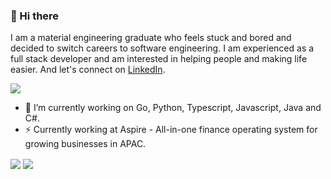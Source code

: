 ### 👋 Hi there

I am a material engineering graduate who feels stuck and bored and decided to switch careers to software engineering. I am experienced as a full stack developer and am interested in helping people and making life easier. And let's connect on [LinkedIn](https://linkedin.com/in/idoyudha/).

![](https://komarev.com/ghpvc/?username=idoyudha)

- 🔭 I’m currently working on Go, Python, Typescript, Javascript, Java and C#.
- ⚡ Currently working at Aspire - All-in-one finance operating system for growing businesses in APAC.

<img align="center" src="https://github-readme-stats.vercel.app/api/top-langs/?username=idoyudha&theme=radical&langs_count=5" />
<img align="center" src="https://github-readme-stats.vercel.app/api?username=idoyudha&theme=radical&line_height=27&rank_icon=github" />
<!--
**idoyudha/idoyudha** is a ✨ _special_ ✨ repository because its `README.md` (this file) appears on your GitHub profile.

Here are some ideas to get you started:

- 🔭 I’m currently working on ...
- 🌱 I’m currently learning ...
- 👯 I’m looking to collaborate on ...
- 🤔 I’m looking for help with ...
- 💬 Ask me about ...
- 📫 How to reach me: ...
- 😄 Pronouns: ...
- ⚡ Fun fact: ...
-->
